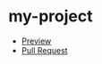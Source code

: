 # my-project
- [Preview](https://vova-myronenko.github.io/my-project/)
- [Pull Request](https://github.com/vova-myronenko/my-project/pull/1/files)